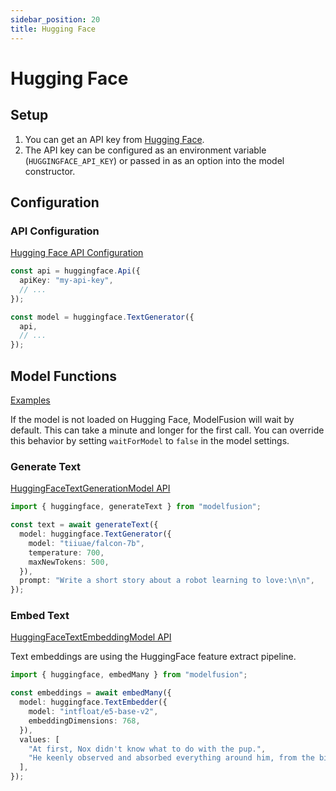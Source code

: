 ```yaml
---
sidebar_position: 20
title: Hugging Face
---
```


# Hugging Face

## Setup

1. You can get an API key from [Hugging Face](https://huggingface.co/).
1. The API key can be configured as an environment variable (`HUGGINGFACE_API_KEY`) or passed in as an option into the model constructor.

## Configuration

### API Configuration

[Hugging Face API Configuration](/api/classes/HuggingFaceApiConfiguration)

```ts
const api = huggingface.Api({
  apiKey: "my-api-key",
  // ...
});

const model = huggingface.TextGenerator({
  api,
  // ...
});
```

## Model Functions

[Examples](https://github.com/lgrammel/modelfusion/tree/main/examples/basic/src/model-provider/huggingface)

If the model is not loaded on Hugging Face, ModelFusion will wait by default.
This can take a minute and longer for the first call.
You can override this behavior by setting `waitForModel` to `false` in the model settings.

### Generate Text

[HuggingFaceTextGenerationModel API](/api/classes/HuggingFaceTextGenerationModel)

```ts
import { huggingface, generateText } from "modelfusion";

const text = await generateText({
  model: huggingface.TextGenerator({
    model: "tiiuae/falcon-7b",
    temperature: 700,
    maxNewTokens: 500,
  }),
  prompt: "Write a short story about a robot learning to love:\n\n",
});
```

### Embed Text

[HuggingFaceTextEmbeddingModel API](/api/classes/HuggingFaceTextEmbeddingModel)

Text embeddings are using the HuggingFace feature extract pipeline.

```ts
import { huggingface, embedMany } from "modelfusion";

const embeddings = await embedMany({
  model: huggingface.TextEmbedder({
    model: "intfloat/e5-base-v2",
    embeddingDimensions: 768,
  }),
  values: [
    "At first, Nox didn't know what to do with the pup.",
    "He keenly observed and absorbed everything around him, from the birds in the sky to the trees in the forest.",
  ],
});
```
